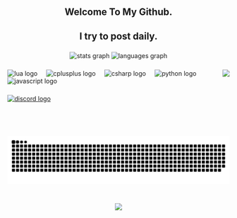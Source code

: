 <br clear="both">

<h2 align="center">Welcome To My Github.</h2>
<h2 align="center">I try to post daily.</h2>

###

<div align="center">
  <img src="https://github-readme-stats.vercel.app/api?username=00x099&hide_title=false&hide_rank=false&show_icons=true&include_all_commits=true&count_private=true&disable_animations=false&theme=dracula&locale=en&hide_border=false" height="150" alt="stats graph"  />
  <img src="https://github-readme-stats.vercel.app/api/top-langs?username=00x099&locale=en&hide_title=false&layout=compact&card_width=320&langs_count=5&theme=dracula&hide_border=false" height="150" alt="languages graph"  />
</div>

###

<img align="right" height="150" src="https://cdn.discordapp.com/attachments/1336088423857127474/1338509265819799634/135b8031023bc124c5ea10d9f226ed00.jpg?ex=67ab5765&is=67aa05e5&hm=68dc02655421ea675fa1a8f32f228b21d75bbec14c8421f55784a7e97d373545&"  />

###

<div align="left">
  <img src="https://cdn.jsdelivr.net/gh/devicons/devicon/icons/lua/lua-original.svg" height="30" alt="lua logo"  />
  <img width="12" />
  <img src="https://cdn.jsdelivr.net/gh/devicons/devicon/icons/cplusplus/cplusplus-original.svg" height="30" alt="cplusplus logo"  />
  <img width="12" />
  <img src="https://cdn.jsdelivr.net/gh/devicons/devicon/icons/csharp/csharp-original.svg" height="30" alt="csharp logo"  />
  <img width="12" />
  <img src="https://cdn.jsdelivr.net/gh/devicons/devicon/icons/python/python-original.svg" height="30" alt="python logo"  />
  <img width="12" />
  <img src="https://cdn.jsdelivr.net/gh/devicons/devicon/icons/javascript/javascript-original.svg" height="30" alt="javascript logo"  />
</div>

###

<div align="left">
  <a href="https://discord.gg/DvwREVZf4r" target="_blank">
    <img src="https://img.shields.io/static/v1?message=Discord&logo=discord&label=&color=7289DA&logoColor=white&labelColor=&style=for-the-badge" height="35" alt="discord logo"  />
  </a>
</div>

###

<br clear="both">

<img src="https://raw.githubusercontent.com/00x099/00x099/output/snake.svg" alt="Snake animation" />

###

<br clear="both">

<div align="center">
  <img src="https://profile-counter.glitch.me/00x099/count.svg?"  />
</div>

###
